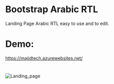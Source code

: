 # Bootstrap Arabic RTL
Landing Page Arabic RTL
easy to use and to edit. 

 
# Demo: 

https://majidtech.azurewebsites.net/


# 
![Landing_page](https://user-images.githubusercontent.com/57654558/109383008-d1ac1080-78f4-11eb-8047-60f3fc1fba78.PNG)

